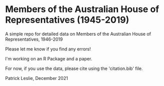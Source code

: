 # Members of the Australian House of Representatives (1945-2019)
A simple repo for detailed data on Members of the Australian House of Representatives, 1946-2019

Please let me know if you find any errors!

I'm working on an R Package and a paper.

For now, if you use the data, please cite using the 'citation.bib' file.

Patrick Leslie, December 2021
